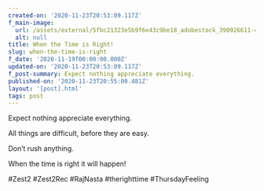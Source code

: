 ```yaml
---
created-on: '2020-11-23T20:53:09.117Z'
f_main-image:
  url: /assets/external/5fbc21323e5b9f6e43c9be18_adobestock_390926611-480x240.jpeg
  alt: null
title: When the Time is Right!
slug: when-the-time-is-right
f_date: '2020-11-19T00:00:00.000Z'
updated-on: '2020-11-23T20:53:09.117Z'
f_post-summary: Expect nothing appreciate everything.
published-on: '2020-11-23T20:55:00.481Z'
layout: '[post].html'
tags: post
---
```


Expect nothing appreciate everything.

All things are difficult, before they are easy.

Don’t rush anything.

When the time is right it will happen!

#Zest2 #Zest2Rec #RajNasta #therighttime #ThursdayFeeling
